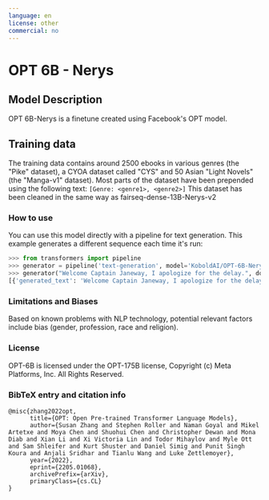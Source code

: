 ```yaml
---
language: en
license: other
commercial: no
---
```

# OPT 6B - Nerys
## Model Description
OPT 6B-Nerys is a finetune created using Facebook's OPT model.
## Training data
The training data contains around 2500 ebooks in various genres (the "Pike" dataset), a CYOA dataset called "CYS" and 50 Asian "Light Novels" (the "Manga-v1" dataset).
Most parts of the dataset have been prepended using the following text: `[Genre: <genre1>, <genre2>]`
This dataset has been cleaned in the same way as fairseq-dense-13B-Nerys-v2
### How to use
You can use this model directly with a pipeline for text generation. This example generates a different sequence each time it's run:
```py
>>> from transformers import pipeline
>>> generator = pipeline('text-generation', model='KoboldAI/OPT-6B-Nerys-v2')
>>> generator("Welcome Captain Janeway, I apologize for the delay.", do_sample=True, min_length=50)
[{'generated_text': 'Welcome Captain Janeway, I apologize for the delay."\nIt's all right," Janeway said. "I'm certain that you're doing your best to keep me informed of what\'s going on."'}]
```
### Limitations and Biases
Based on known problems with NLP technology, potential relevant factors include bias (gender, profession, race and religion).

### License
OPT-6B is licensed under the OPT-175B license, Copyright (c) Meta Platforms, Inc. All Rights Reserved.

### BibTeX entry and citation info
```
@misc{zhang2022opt,
      title={OPT: Open Pre-trained Transformer Language Models}, 
      author={Susan Zhang and Stephen Roller and Naman Goyal and Mikel Artetxe and Moya Chen and Shuohui Chen and Christopher Dewan and Mona Diab and Xian Li and Xi Victoria Lin and Todor Mihaylov and Myle Ott and Sam Shleifer and Kurt Shuster and Daniel Simig and Punit Singh Koura and Anjali Sridhar and Tianlu Wang and Luke Zettlemoyer},
      year={2022},
      eprint={2205.01068},
      archivePrefix={arXiv},
      primaryClass={cs.CL}
}
```